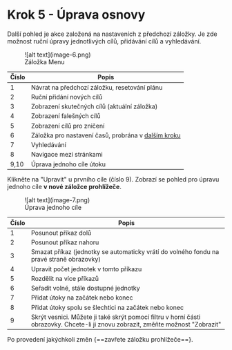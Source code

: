 # Krok 5 - Úprava osnovy

Další pohled je akce založená na nastaveních z předchozí záložky. Je zde možnost ruční úpravy jednotlivých cílů, přidávání cílů a vyhledávání.

<figure markdown="span">
  ![alt text](image-6.png)
  <figcaption>Záložka Menu</figcaption>
</figure>

| Číslo | Popis                                                                              |
| ----- | ---------------------------------------------------------------------------------- |
| 1     | Návrat na předchozí záložku, resetování plánu                                      |
| 2     | Ruční přidání nových cílů                                                          |
| 3     | Zobrazení skutečných cílů (aktuální záložka)                                       |
| 4     | Zobrazení falešných cílů                                                           |
| 5     | Zobrazení cílů pro zničení                                                         |
| 6     | Záložka pro nastavení časů, probrána v [dalším kroku](./step_6_set_time_finish.md) |
| 7     | Vyhledávání                                                                        |
| 8     | Navigace mezi stránkami                                                            |
| 9,10  | Úprava jednoho cíle útoku                                                          |

Klikněte na "Upravit" u prvního cíle (číslo 9). Zobrazí se pohled pro úpravu jednoho cíle **v nové záložce prohlížeče**.

<figure markdown="span">
  ![alt text](image-7.png)
  <figcaption>Úprava jednoho cíle</figcaption>
</figure>

| Číslo | Popis                                                                                                                             |
| ----- | --------------------------------------------------------------------------------------------------------------------------------- |
| 1     | Posunout příkaz dolů                                                                                                              |
| 2     | Posunout příkaz nahoru                                                                                                            |
| 3     | Smazat příkaz (jednotky se automaticky vrátí do volného fondu na pravé straně obrazovky)                                          |
| 4     | Upravit počet jednotek v tomto příkazu                                                                                            |
| 5     | Rozdělit na více příkazů                                                                                                          |
| 6     | Seřadit volné, stále dostupné jednotky                                                                                            |
| 7     | Přidat útoky na začátek nebo konec                                                                                                |
| 8     | Přidat útoky spolu se šlechtici na začátek nebo konec                                                                             |
| 9     | Skrýt vesnici. Můžete ji také skrýt pomocí filtru v horní části obrazovky. Chcete-li ji znovu zobrazit, změňte možnost "Zobrazit" |

Po provedení jakýchkoli změn {==zavřete záložku prohlížeče==}.
